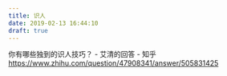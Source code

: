 ```yaml
---
title: 识人
date: 2019-02-13 16:44:10
draft: true
---
```

你有哪些独到的识人技巧？ - 艾清的回答 - 知乎
https://www.zhihu.com/question/47908341/answer/505831425
<!-- truncate -->
